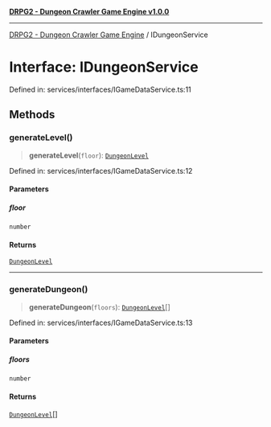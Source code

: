 [**DRPG2 - Dungeon Crawler Game Engine v1.0.0**](../README.md)

***

[DRPG2 - Dungeon Crawler Game Engine](../globals.md) / IDungeonService

# Interface: IDungeonService

Defined in: services/interfaces/IGameDataService.ts:11

## Methods

### generateLevel()

> **generateLevel**(`floor`): [`DungeonLevel`](DungeonLevel.md)

Defined in: services/interfaces/IGameDataService.ts:12

#### Parameters

##### floor

`number`

#### Returns

[`DungeonLevel`](DungeonLevel.md)

***

### generateDungeon()

> **generateDungeon**(`floors`): [`DungeonLevel`](DungeonLevel.md)[]

Defined in: services/interfaces/IGameDataService.ts:13

#### Parameters

##### floors

`number`

#### Returns

[`DungeonLevel`](DungeonLevel.md)[]
